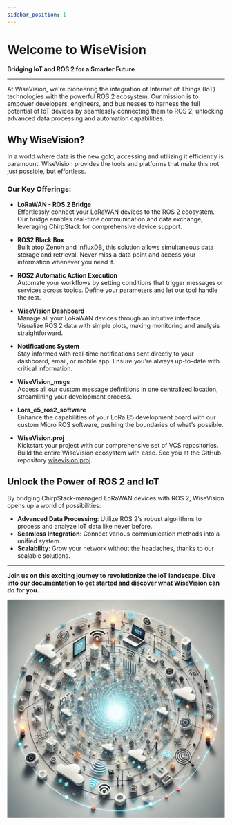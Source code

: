 ```yaml
---
sidebar_position: 1
---
```


# Welcome to WiseVision

**Bridging IoT and ROS 2 for a Smarter Future**

---

At WiseVision, we're pioneering the integration of Internet of Things (IoT) technologies with the powerful ROS 2 ecosystem. Our mission is to empower developers, engineers, and businesses to harness the full potential of IoT devices by seamlessly connecting them to ROS 2, unlocking advanced data processing and automation capabilities.

## Why WiseVision?

In a world where data is the new gold, accessing and utilizing it efficiently is paramount. WiseVision provides the tools and platforms that make this not just possible, but effortless.

### Our Key Offerings:

- **LoRaWAN - ROS 2 Bridge**  
  Effortlessly connect your LoRaWAN devices to the ROS 2 ecosystem. Our bridge enables real-time communication and data exchange, leveraging ChirpStack for comprehensive device support.

- **ROS2 Black Box**  
  Built atop Zenoh and InfluxDB, this solution allows simultaneous data storage and retrieval. Never miss a data point and access your information whenever you need it.

- **ROS2 Automatic Action Execution**  
  Automate your workflows by setting conditions that trigger messages or services across topics. Define your parameters and let our tool handle the rest.

- **WiseVision Dashboard**  
  Manage all your LoRaWAN devices through an intuitive interface. Visualize ROS 2 data with simple plots, making monitoring and analysis straightforward.

- **Notifications System**  
  Stay informed with real-time notifications sent directly to your dashboard, email, or mobile app. Ensure you're always up-to-date with critical information.

- **WiseVision_msgs**  
  Access all our custom message definitions in one centralized location, streamlining your development process.

- **Lora_e5_ros2_software**  
  Enhance the capabilities of your LoRa E5 development board with our custom Micro ROS software, pushing the boundaries of what's possible.

- **WiseVision.proj**  
  Kickstart your project with our comprehensive set of VCS repositories. Build the entire WiseVision ecosystem with ease. See you at the GitHub repository [wisevision.proj](https://github.com/wise-vision/wisevision.proj).

## Unlock the Power of ROS 2 and IoT

By bridging ChirpStack-managed LoRaWAN devices with ROS 2, WiseVision opens up a world of possibilities:

- **Advanced Data Processing**: Utilize ROS 2's robust algorithms to process and analyze IoT data like never before.
- **Seamless Integration**: Connect various communication methods into a unified system.
- **Scalability**: Grow your network without the headaches, thanks to our scalable solutions.

---

**Join us on this exciting journey to revolutionize the IoT landscape. Dive into our documentation to get started and discover what WiseVision can do for you.**

![WiseVision](asset/project_logo.png)

